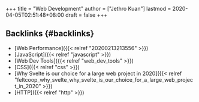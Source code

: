 +++
title = "Web Development"
author = ["Jethro Kuan"]
lastmod = 2020-04-05T02:51:48+08:00
draft = false
+++

## Backlinks {#backlinks}

-   [Web Performance]({{< relref "20200213213556" >}})
-   [JavaScript]({{< relref "javascript" >}})
-   [Web Dev Tools]({{< relref "web_dev_tools" >}})
-   [CSS]({{< relref "css" >}})
-   [Why Svelte is our choice for a large web project in 2020]({{< relref "feltcoop_why_svelte_why_svelte_is_our_choice_for_a_large_web_project_in_2020" >}})
-   [HTTP]({{< relref "http" >}})
